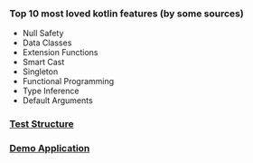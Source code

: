 ### Top 10 most loved kotlin features (by some sources)
- Null Safety
- Data Classes
- Extension Functions
- Smart Cast
- Singleton
- Functional Programming
- Type Inference
- Default Arguments

### [Test Structure](docs/tests.md)
### [Demo Application](docs/trains.md)
